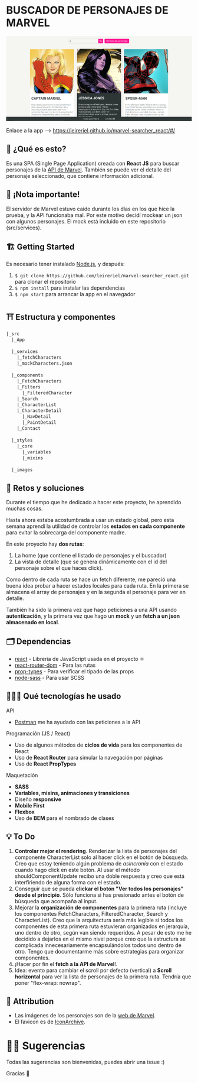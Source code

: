 # BUSCADOR DE PERSONAJES DE MARVEL

![Screenshot of app](./src/images/project_screenshot.PNG)

Enlace a la app --> https://leireriel.github.io/marvel-searcher_react/#/

## 🤖 ¿Qué es esto?
Es una SPA (Single Page Application) creada con **React JS** para buscar personajes de la [API de Marvel](https://developer.marvel.com/). También se puede ver el detalle del personaje seleccionado, que contiene información adicional.

## 👀 ¡Nota importante!
El servidor de Marvel estuvo caído durante los días en los que hice la prueba, y la API funcionaba mal. Por este motivo decidí mockear un json con algunos personajes. El mock está incluido en este repositorio (src/services).

## 🏗 Getting Started
Es necesario tener instalado [Node.js](https://nodejs.org/), y después:
1. `$ git clone https://github.com/leireriel/marvel-searcher_react.git` para clonar el repositorio
2. `$ npm install` para instalar las dependencias
3. `$ npm start` para arrancar la app en el navegador 

## ⛩ Estructura y componentes
```
|_src
  |_App

  |_services
    |_fetchCharacters
    |_mockCharacters.json

  |_components
    |_FetchCharacters
    |_Filters
      |_FilteredCharacter
    |_Search
    |_CharacterList
    |_CharacterDetail
      |_NavDetail
      |_PaintDetail
    |_Contact
  
  |_styles
    |_core
      |_variables
      |_mixins

  |_images
```

## 💪 Retos y soluciones
Durante el tiempo que he dedicado a hacer este proyecto, he aprendido muchas cosas.

Hasta ahora estaba acostumbrada a usar un estado global, pero esta semana aprendí la utilidad de controlar los **estados en cada componente** para evitar la sobrecarga del componente madre.

En este proyecto hay **dos rutas**:
1. La home (que contiene el listado de personajes y el buscador)
2. La vista de detalle (que se genera dinámicamente con el id del personaje sobre el que haces click).

Como dentro de cada ruta se hace un fetch diferente, me pareció una buena idea probar a hacer estados locales para cada ruta. En la primera se almacena el array de personajes y en la segunda el personaje para ver en detalle.

También ha sido la primera vez que hago peticiones a una API usando **autenticación**, y la primera vez que hago un **mock** y un **fetch a un json almacenado en local**.

## 🗂 Dependencias
* [react](https://www.npmjs.com/package/react) - Librería de JavaScript usada en el proyecto ⚛ 
* [react-router-dom](https://www.npmjs.com/package/react-router-dom) - Para las rutas
* [prop-types](https://www.npmjs.com/package/prop-types) - Para verificar el tipado de las props
* [node-sass](https://www.npmjs.com/package/node-sass) - Para usar SCSS

## 👩🏼‍💻 Qué tecnologías he usado
API
* [Postman](https://www.getpostman.com/) me ha ayudado con las peticiones a la API

Programación (JS / React)
* Uso de algunos métodos de **ciclos de vida** para los componentes de React
* Uso de **React Router** para simular la navegación por páginas
* Uso de **React PropTypes**

Maquetación
* **SASS**
* **Variables, mixins, animaciones y transiciones**
* Diseño **responsive** 
* **Mobile First**
* **Flexbox**
* Uso de **BEM** para el nombrado de clases

## 💡 To Do
1. **Controlar mejor el rendering**. Renderizar la lista de personajes del componente CharacterList solo al hacer click en el botón de búsqueda. Creo que estoy teniendo algún problema de *asincronía* con el estado cuando hago click en este botón. Al usar el método shouldComponentUpdate recibo una doble respuesta y creo que está interfiriendo de alguna forma con el estado.
2. Conseguir que se pueda **clickar el botón "Ver todos los personajes" desde el principio**. Sólo funciona si has presionado antes el botón de búsqueda que acompaña al input.
3. Mejorar la **organización de componentes** para la primera ruta (incluye los componentes FetchCharacters, FilteredCharacter, Search y CharacterList). Creo que la arquitectura sería más legible si todos los componentes de esta primera ruta estuvieran organizados en jerarquía, uno dentro de otro, según van siendo requeridos. A pesar de esto me he decidido a dejarlos en el mismo nivel porque creo que la estructura se complicada innecesariamente encapsulándolos todos uno dentro de otro. Tengo que documentarme más sobre estrategias para organizar componentes.
4. ¡Hacer por fin el **fetch a la API de Marvel**!.
5. Idea: evento para cambiar el scroll por defecto (vertical) a **Scroll horizontal** para ver la lista de personajes de la primera ruta. Tendría que poner "flex-wrap: nowrap".

## 🎨 Attribution
* Las imágenes de los personajes son de la [web de Marvel](https://www.marvel.com/explore).
* El favicon es de [IconArchive](http://www.iconarchive.com/show/ultrabuuf-icons-by-mattahan/Comics-Spiderwoman-icon.html).

# 🤜🤛 Sugerencias
Todas las sugerencias son bienvenidas, puedes abrir una issue :)

Gracias 💜
